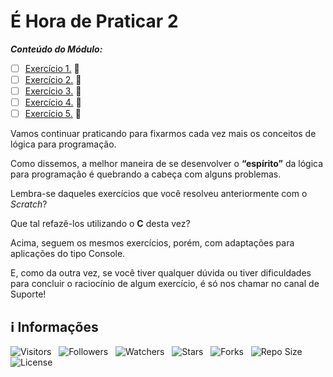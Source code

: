 <!-- Título -->
# É Hora de Praticar 2

***Conteúdo do Módulo:***

* [ ] [Exercício 1.](https://github.com/Devsgeeknerd/exe-1-hor-pra-2-log-par-pro-com-bas) &#128679;
* [ ] [Exercício 2.](https://github.com/Devsgeeknerd/exe-2-hor-pra-2-log-par-pro-com-bas) &#128679;
* [ ] [Exercício 3.](https://github.com/Devsgeeknerd/exe-3-hor-pra-2-log-par-pro-com-bas) &#128679;
* [ ] [Exercício 4.](https://github.com/Devsgeeknerd/exe-4-hor-pra-2-log-par-pro-com-bas) &#128679;
* [ ] [Exercício 5.](https://github.com/Devsgeeknerd/exe-5-hor-pra-2-log-par-pro-com-bas) &#128679;

Vamos continuar praticando para fixarmos cada vez mais os conceitos de lógica para programação.

Como dissemos, a melhor maneira de se desenvolver o **“espírito”** da lógica para programação é quebrando a cabeça com alguns problemas.

Lembra-se daqueles exercícios que você resolveu anteriormente com o *Scratch*?

Que tal refazê-los utilizando o **C** desta vez?

Acima, seguem os mesmos exercícios, porém, com adaptações para aplicações do tipo Console.

E, como da outra vez, se você tiver qualquer dúvida ou tiver dificuldades para concluir o raciocínio de algum exercício, é só nos chamar no canal de Suporte!

<!-- Informações -->
## &#8505; Informações

![Visitors](https://api.visitorbadge.io/api/visitors?path=Devsgeeknerd%2Fmod-hor-pra-2-log-par-pro-com-bas&label=Visitantes&labelColor=%23700070&labelStyle=none&countColor=%23000fff&style=plastic&color=%23ffffff "Total de Visitantes")
&nbsp;
![Followers](https://img.shields.io/github/followers/Devsgeeknerd?style=p&label=Seguidores&labelColor=800080&color=000fff "Total de Seguidores")
&nbsp;
![Watchers](https://img.shields.io/github/watchers/Devsgeeknerd/mod-hor-pra-2-log-par-pro-com-bas?style=p&label=Observadores&labelColor=800080&color=000fff "Total de Observadores")
&nbsp;
![Stars](https://img.shields.io/github/stars/Devsgeeknerd/mod-hor-pra-2-log-par-pro-com-bas?style=p&label=Estrelas&labelColor=800080&color=000fff "Total de Estrelas")
&nbsp;
![Forks](https://img.shields.io/github/forks/Devsgeeknerd/mod-hor-pra-2-log-par-pro-com-bas?style=p&label=Bifurcações&labelColor=800080&color=000fff "Total de Bifurcações")
&nbsp;
![Repo Size](https://img.shields.io/github/repo-size/Devsgeeknerd/mod-hor-pra-2-log-par-pro-com-bas?style=p&label=Tamanho&labelColor=800080&color=000fff "Tamanho do Repositório")
&nbsp;
![License](https://img.shields.io/github/license/Devsgeeknerd/mod-hor-pra-2-log-par-pro-com-bas?style=p&label=Licença&labelColor=800080&color=000fff "Licença do Repositório")

